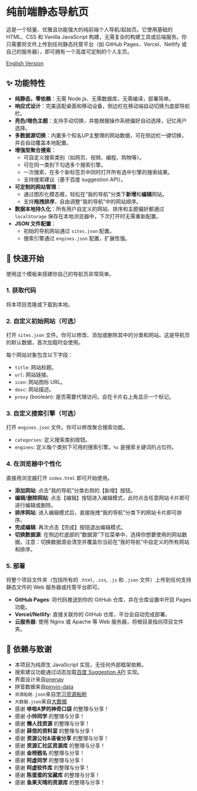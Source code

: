 # 纯前端静态导航页

这是一个轻量、优雅且功能强大的纯前端个人导航/起始页。它使用基础的 HTML、CSS 和 Vanilla JavaScript 构建，无需复杂的构建工具或后端服务。你只需要将文件上传到任何静态托管平台（如 GitHub Pages、Vercel、Netlify 或自己的服务器），即可拥有一个高度可定制的个人主页。

[English Version](./README.md)

## ✨ 功能特性

*   **纯静态，零依赖**：无需 Node.js、无需数据库，无需编译，部署简单。
*   **响应式设计**：完美适配桌面和移动设备，侧边栏在移动端自动切换为底部导航栏。
*   **亮色/暗色主题**：支持手动切换，并能根据操作系统偏好自动选择，记忆用户选择。
*   **多数据源切换**：内置多个知名UP主整理的网站数据，可在侧边栏一键切换，并会自动覆盖本地配置。
*   **增强型聚合搜索**：
    *   可自定义搜索类别（如网页、视频、编程、购物等）。
    *   可在同一类别下勾选多个搜索引擎。
    *   一次搜索，在多个新标签页中同时打开所有选中引擎的搜索结果。
    *   支持搜索建议（基于百度 suggestion API）。
*   **可定制的网站管理**：
    *   通过图形化模态框，轻松在“我的导航”分类下**新增**和**编辑**网站。
    *   支持**拖拽排序**，自由调整“我的导航”中的网站顺序。
*   **数据本地持久化**：所有用户自定义的网站、排序和主题偏好都通过 `localStorage` 保存在本地浏览器中，下次打开时无需重新配置。
*   **JSON 文件配置**：
    *   初始的导航网站通过 `sites.json` 配置。
    *   搜索引擎通过 `engines.json` 配置，扩展性强。

## 🚀 快速开始

使用这个模板来搭建你自己的导航页非常简单。

### 1. 获取代码

将本项目克隆或下载到本地。

### 2. 自定义初始网站（可选）

打开 `sites.json` 文件。你可以修改、添加或删除其中的分类和网站。这是导航页的默认数据，首次加载时会使用。

每个网站对象包含以下字段：
*   `title`: 网站标题。
*   `url`: 网站链接。
*   `icon`: 网站图标 URL。
*   `desc`: 网站描述。
*   `proxy` (boolean): 是否需要代理访问，会在卡片右上角显示一个标记。

### 3. 自定义搜索引擎（可选）

打开 `engines.json` 文件。你可以修改聚合搜索功能。
*   `categories`: 定义搜索类别按钮。
*   `engines`: 定义每个类别下可用的搜索引擎。`%s` 是搜索关键词的占位符。

### 4. 在浏览器中个性化

直接用浏览器打开 `index.html` 即可开始使用。
*   **添加网站**: 点击“我的导航”分类右侧的【新增】按钮。
*   **编辑/删除网站**: 点击【编辑】按钮进入编辑模式，此时点击任意网站卡片即可进行编辑或删除。
*   **排序网站**: 进入编辑模式后，直接拖拽“我的导航”分类下的网站卡片即可排序。
*   **完成编辑**: 再次点击【完成】按钮退出编辑模式。
*   **切换数据源**: 在侧边栏底部的“数据源”下拉菜单中，选择你想要使用的网站数据。注意：切换数据源会清空并覆盖你当前在“我的导航”中自定义的所有网站和排序。

### 5. 部署

将整个项目文件夹（包括所有的 `.html`, `.css`, `.js` 和 `.json` 文件）上传到任何支持静态文件的 Web 服务器或托管平台即可。

*   **GitHub Pages**: 将代码推送到你的 GitHub 仓库，并在仓库设置中开启 Pages 功能。
*   **Vercel/Netlify**: 直接关联你的 GitHub 仓库，平台会自动完成部署。
*   **云服务器**: 使用 Nginx 或 Apache 等 Web 服务器，将根目录指向项目文件夹。


## 🔧 依赖与致谢

*   本项目为纯原生 JavaScript 实现，无任何外部框架依赖。
*   搜索建议功能通过动态加载[百度 Suggestion API](https://www.baidu.com/s?wd=) 实现。
*   界面设计来自[onenav](https://github.com/helloxz/onenav)
*   拼音数据来自[pinyin-data](https://github.com/mozillazg/pinyin-data)
*   `资源船舱.json`来自[学习资源船舱](https://link3.cc/studyship)
*   `大数据.json`来自[大数据](hao.199it.com)
*   感谢 **哆啦A梦的神奇口袋** 的整理与分享！
*   感谢 **小帅同学** 的整理与分享！
*   感谢 **懒人找资源** 的整理与分享！
*   感谢 **薛信的资料室** 的整理与分享！
*   感谢 **资源公社&语雀分享** 的整理与分享！
*   感谢 **资源汇社区资源库** 的整理与分享！
*   感谢 **金榜题名** 的整理与分享！
*   感谢 **阿虚同学** 的整理与分享！
*   感谢 **阿虚软件库** 的整理与分享！
*   感谢 **陈蛋蛋的宝藏库** 的整理与分享！
*   感谢 **鱼果天晴的资源库** 的整理与分享！
